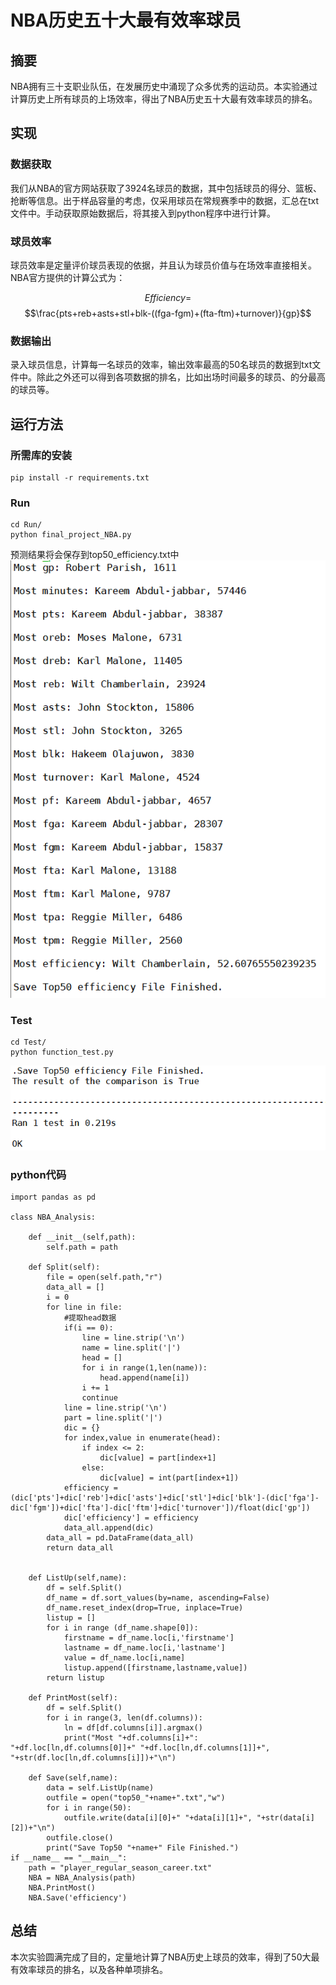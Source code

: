 # NBA历史五十大最有效率球员
## 摘要
NBA拥有三十支职业队伍，在发展历史中涌现了众多优秀的运动员。本实验通过计算历史上所有球员的上场效率，得出了NBA历史五十大最有效率球员的排名。

## 实现
### 数据获取
我们从NBA的官方网站获取了3924名球员的数据，其中包括球员的得分、篮板、抢断等信息。出于样品容量的考虑，仅采用球员在常规赛季中的数据，汇总在txt文件中。手动获取原始数据后，将其接入到python程序中进行计算。

### 球员效率
球员效率是定量评价球员表现的依据，并且认为球员价值与在场效率直接相关。NBA官方提供的计算公式为：

$$Efficiency=$$
$$\frac{pts+reb+asts+stl+blk-((fga-fgm)+(fta-ftm)+turnover)}{gp}$$

### 数据输出
录入球员信息，计算每一名球员的效率，输出效率最高的50名球员的数据到txt文件中。除此之外还可以得到各项数据的排名，比如出场时间最多的球员、的分最高的球员等。

## 运行方法

### 所需库的安装
```
pip install -r requirements.txt
```
### Run
```
cd Run/
python final_project_NBA.py
```
预测结果将会保存到top50_efficiency.txt中
![程序运行输出截图](https://github.com/SHAUNZXY/SESSpring2020/blob/master/SES2020spring/final_project/Run/Output.png)

### Test
```
cd Test/
python function_test.py
```
![程序运行输出截图](https://github.com/SHAUNZXY/SESSpring2020/blob/master/SES2020spring/final_project/Test/Output.png)

### python代码
```
import pandas as pd

class NBA_Analysis:
    
    def __init__(self,path):
        self.path = path
        
    def Split(self):
        file = open(self.path,"r")
        data_all = []
        i = 0 
        for line in file:
            #提取head数据
            if(i == 0):
                line = line.strip('\n')
                name = line.split('|')
                head = []
                for i in range(1,len(name)):
                    head.append(name[i])
                i += 1
                continue
            line = line.strip('\n')
            part = line.split('|')
            dic = {}
            for index,value in enumerate(head):
                if index <= 2:
                    dic[value] = part[index+1]
                else:
                    dic[value] = int(part[index+1])
            efficiency = (dic['pts']+dic['reb']+dic['asts']+dic['stl']+dic['blk']-(dic['fga']-dic['fgm'])+dic['fta']-dic['ftm']+dic['turnover'])/float(dic['gp'])
            dic['efficiency'] = efficiency
            data_all.append(dic)
        data_all = pd.DataFrame(data_all)
        return data_all
    
    
    def ListUp(self,name):
        df = self.Split()
        df_name = df.sort_values(by=name, ascending=False)
        df_name.reset_index(drop=True, inplace=True)
        listup = []
        for i in range (df_name.shape[0]):
            firstname = df_name.loc[i,'firstname']
            lastname = df_name.loc[i,'lastname']
            value = df_name.loc[i,name]
            listup.append([firstname,lastname,value])
        return listup
            
    def PrintMost(self):
        df = self.Split()
        for i in range(3, len(df.columns)):
            ln = df[df.columns[i]].argmax()
            print("Most "+df.columns[i]+": "+df.loc[ln,df.columns[0]]+" "+df.loc[ln,df.columns[1]]+", "+str(df.loc[ln,df.columns[i]])+"\n")
        
    def Save(self,name):
        data = self.ListUp(name)
        outfile = open("top50_"+name+".txt","w")
        for i in range(50):
            outfile.write(data[i][0]+" "+data[i][1]+", "+str(data[i][2])+"\n")
        outfile.close()
        print("Save Top50 "+name+" File Finished.")             
if __name__ == "__main__":    
    path = "player_regular_season_career.txt"
    NBA = NBA_Analysis(path)
    NBA.PrintMost()
    NBA.Save('efficiency')
```
## 总结
本次实验圆满完成了目的，定量地计算了NBA历史上球员的效率，得到了50大最有效率球员的排名，以及各种单项排名。